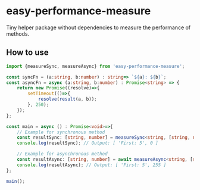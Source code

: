 # easy-performance-measure

Tiny helper package without dependencies to measure the performance of methods. 

## How to use

```typescript
import {measureSync, measureAsync} from 'easy-performance-measure';

const syncFn = (a:string, b:number) : string=> `${a}: ${b}`;
const asyncFn = async (a:string, b:number) : Promise<string> => {
    return new Promise((resolve)=>{
        setTimeout(()=>{
            resolve(result(a, b));
        }, 250);
    });
};

const main = async () : Promise<void>=>{
    // Example for synchronous method
    const resultSync: [string, number] = measureSync<string, [string, number]>(syncFn, 'First', 5);
    console.log(resultSync); // Output: [ 'First: 5', 0 ]

    // Example for asynchronous method
    const resultAsync: [string, number] = await measureAsync<string, [string, number]>(asyncFn, 'First', 5);
    console.log(resultAsync); // Output: [ 'First: 5', 255 ]
};

main();
```
